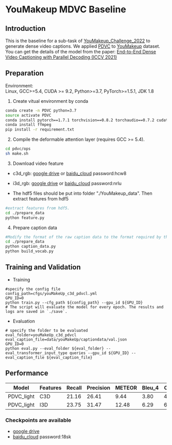 # YouMakeup MDVC Baseline

## Introduction
This is the baseline for a sub-task of [YouMakeup_Challenge_2022](https://github.com/AIM3-RUC/YouMakeup_Challenge_2022) to generate dense video captions. We applied [PDVC](https://github.com/ttengwang/PDVC.git) to [YouMakeup](https://github.com/AIM3-RUC/YouMakeup) dataset. You can get the details of the model from the paper: [End-to-End Dense Video Captioning with Parallel Decoding (ICCV 2021)](https://arxiv.org/abs/2108.07781)

## Preparation
Environment: <br>
Linux,  GCC>=5.4, CUDA >= 9.2,
Python>=3.7, PyTorch>=1.5.1,
JDK 1.8

1. Create vitual environment by conda
```bash
conda create -n PDVC python=3.7
source activate PDVC
conda install pytorch==1.7.1 torchvision==0.8.2 torchaudio==0.7.2 cudatoolkit=9.2 -c pytorch
conda install ffmpeg
pip install -r requirement.txt
```

2. Compile the deformable attention layer (requires GCC >= 5.4). 
```bash
cd pdvc/ops
sh make.sh
```
3. Download video feature

* c3d_rgb: [google drive](https://drive.google.com/open?id=1gPGEYej70hKM6e-ftXI0RBNzn4AokMJ1) or [baidu_cloud](https://pan.baidu.com/s/1zaKC2BIw5ARmuYKybcAgDg)  password:hcw8

* i3d_rgb: [google drive](https://drive.google.com/open?id=1cT5MKcmSmqS6xC_i2dI2wbJ3n7mdFh7o) or [baidu_cloud](https://pan.baidu.com/s/1OH_6LvUWvRTcPO33wcjZ_g)  password:nrlu

* The hdf5 files should be put into folder "./YouMakeup_data".
Then extract features from hdf5

```bash
#extract features from hdf5.
cd ./prepare_data
python feature.py
```

4. Prepare caption data
```bash
#Modify the format of the raw caption data to the format required by the model.
cd ./prepare_data
python caption_data.py
python build_vocab.py
```
## Training and Validation

* Training
```
#specify the config file
config_path=cfgs/youMakeUp_c3d_pdvcl.yml
GPU_ID=0
python train.py --cfg_path ${config_path} --gpu_id ${GPU_ID}
# The script will evaluate the model for every epoch. The results and logs are saved in `./save`.
```

* Evaluation
```
# specify the folder to be evaluated
eval_folder=youMakeUp_c3d_pdvcl
eval_caption_file=data/youMakeUp/captiondata/val.json
GPU_ID=0
python eval.py --eval_folder ${eval_folder} --eval_transformer_input_type queries --gpu_id ${GPU_ID} --eval_caption_file ${eval_caption_file}
```

## Performance

|  Model | Features | Recall | Precision | METEOR | Bleu_4 | CIDEr |
|  ----  |  ----   |  ----  |  ----  |  ----  |   ----  |  ----  |
| PDVC_light | C3D | 21.16 | 26.41 | 9.44 | 3.80 | 41.22 |
| PDVC_light | I3D | 23.75 | 31.47 | 12.48 | 6.29 | 68.18 |

### Checkpoints are available
* [google drive](https://drive.google.com/file/d/1nJfwikWC0atUwJQptiJq-W4LFpmldewh/view?usp=sharing) 
* [baidu_cloud](https://pan.baidu.com/s/1D-TPQtDxcQwQBlk_dXiZxg) password:18sk
